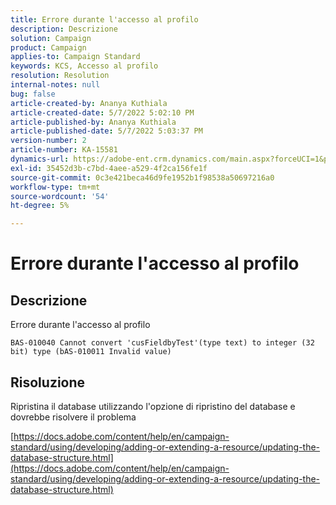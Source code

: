 ```yaml
---
title: Errore durante l'accesso al profilo
description: Descrizione
solution: Campaign
product: Campaign
applies-to: Campaign Standard
keywords: KCS, Accesso al profilo
resolution: Resolution
internal-notes: null
bug: false
article-created-by: Ananya Kuthiala
article-created-date: 5/7/2022 5:02:10 PM
article-published-by: Ananya Kuthiala
article-published-date: 5/7/2022 5:03:37 PM
version-number: 2
article-number: KA-15581
dynamics-url: https://adobe-ent.crm.dynamics.com/main.aspx?forceUCI=1&pagetype=entityrecord&etn=knowledgearticle&id=379b996e-27ce-ec11-a7b5-0022480a8e40
exl-id: 35452d3b-c7bd-4aee-a529-4f2ca156fe1f
source-git-commit: 0c3e421beca46d9fe1952b1f98538a50697216a0
workflow-type: tm+mt
source-wordcount: '54'
ht-degree: 5%

---
```


# Errore durante l&#39;accesso al profilo

## Descrizione


Errore durante l&#39;accesso al profilo 

```
BAS-010040 Cannot convert 'cusFieldbyTest'(type text) to integer (32 bit) type (bAS-010011 Invalid value)
```


## Risoluzione


Ripristina il database utilizzando l&#39;opzione di ripristino del database e dovrebbe risolvere il problema

[https://docs.adobe.com/content/help/en/campaign-standard/using/developing/adding-or-extending-a-resource/updating-the-database-structure.html](https://docs.adobe.com/content/help/en/campaign-standard/using/developing/adding-or-extending-a-resource/updating-the-database-structure.html)
